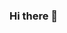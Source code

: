 ### Hi there 👋

<!--
**Foglia/Foglia** is a ✨ _special_ ✨ repository because its `README.md` (this file) appears on your GitHub profile.

Here are some ideas to get you started:

👋 About Me:

- 🔭 I’m currently working on ...
- 🌱 I’m currently learning ...
- 👯 I’m looking to collaborate on ...
- ⚡ Fun fact: ...

🔭 Tech Stack:

- JavaScript(ES6) | React.js | HTML5 | CSS | Bootstrap | Node.js
- MongoDB
- Git

📫 Get in Touch:

You can find me in a neraby cafe at Lisbon or reach me at flavia.fogliato@gmail.com :D

** Add Social Media Links **
